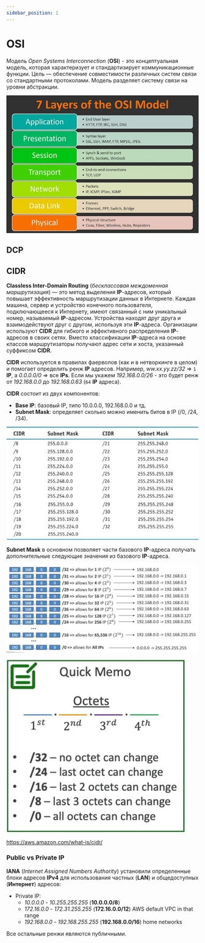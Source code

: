 ```yaml
---
sidebar_position: 1
---
```

# OSI
Модель *Open Systems Interconnection* (**OSI**) - это концептуальная модель, которая характеризует и стандартизирует коммуникационные функции. Цель — обеспечение совместимости различных систем связи со стандартными протоколами. Модель разделяет систему связи на уровни абстракции.

![OSI](./img/osi.webp)

## DCP

## CIDR
**Classless Inter-Domain Routing** (*бесклассовая междоменная маршрутизация*) — это метод выделения **IP**-адресов, который повышает эффективность маршрутизации данных в Интернете. Каждая машина, сервер и устройство конечного пользователя, подключающееся к Интернету, имеют связанный с ним уникальный номер, называемый **IP**-адресом. Устройства находят друг друга и взаимодействуют друг с другом, используя эти **IP**-адреса. Организации используют **CIDR** для гибкого и эффективного распределения **IP**-адресов в своих сетях. Вместо классификации **IP**-адреса на основе классов маршрутизаторы получают адрес сети и хоста, указанный суффиксом **CIDR**.

**CIDR** используется в правилах фаерволов (как и в нетворкинге в целом) и помогает определить ренж **IP** адресов. Например, *ww.xx.yy.zz/32* => `1` **IP**, а *0.0.0.0/0* => все **IPs**. Если мы укажем *192.168.0.0/26* - это будет ренж от *192.168.0.0* до *192.168.0.63* (`64` **IP** адреса).

**CIDR** состоит из двух компонентов:
- **Base IP**: базовый IP, типо 10.0.0.0, 192.168.0.0 и тд.
- **Subnet Mask**: определяет сколько можно именить битов в IP (/0, /24, /34).

![CIDR notation](./img/CIDR-notation.webp)

**Subnet Mask** в основном позволяет части базового **IP**-адреса получать дополнительные следующие значения из базового **IP**-адреса.

![CIDR Subnet Mask](./img/CIDR_SubnetMask.png)

![CIDR Octets](./img/CIDR_Octets.png)

https://aws.amazon.com/what-is/cidr/

### Public vs Private IP
**IANA** (*Internet Assigned Numbers Authority*) установили определенные блоки адресов **IPv4** для использования частных (**LAN**) и общедоступных (**Интернет**) адресов:
- Private IP: 
  - *10.0.0.0* - *10.255.255.255* (**10.0.0.0/8**) 
  - *172.16.0.0* - *172.31.255.255* (**172.16.0.0/12**) AWS default VPC in that range
  - *192.168.0.0* - *192.168.255.255* (**192.168.0.0/16**) home networks

Все остальные ренжи являются публичными.